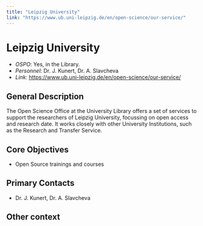 ```yaml
---
title: "Leipzig University"
link: "https://www.ub.uni-leipzig.de/en/open-science/our-service/"
--- 
```


# Leipzig University

- *OSPO*: Yes, in the Library.
- *Personnel*: Dr. J. Kunert, Dr. A. Slavcheva
- *Link*: https://www.ub.uni-leipzig.de/en/open-science/our-service/


## General Description

The Open Science Office at the University Library offers a set of services to support the researchers of Leipzig University, focussing on open access and research date. It works closely with other University Institutions, such as the Research and Transfer Service.

## Core Objectives

- Open Source trainings and courses

## Primary Contacts

- Dr. J. Kunert, Dr. A. Slavcheva

## Other context



